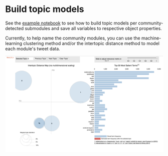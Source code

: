 # Build topic models 

See the [example notebook](https://github.com/lingeringcode/nttc/tree/master/assets/examples) to see how to build topic models per community-detected submodules and save all variables to respective object properties.

Currently, to help name the community modules, you can use the machine-learning clustering method and/or the intertopic distance method to model each module's tweet data.

<img src="https://raw.githubusercontent.com/lingeringcode/nttc/master/assets/images/intertopic_distance_map.png" alt="Image of example Jupyter notebook output with an intertopic distance map interactive visualization of a topic model." />
